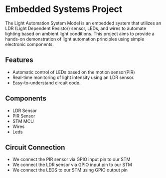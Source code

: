 # Embedded Systems Project
The Light Automation System Model is an embedded system that utilizes an LDR (Light Dependent Resistor) sensor, LEDs, and wires to automate lighting based on ambient light conditions. 
This project aims to provide a hands-on demonstration of light automation principles using simple electronic components.
## Features
- Automatic control of LEDs based on the motion sensor(PIR)
- Real-time monitoring of light intensity using an LDR sensor.
- Easy-to-understand circuit code.
## Components
- LDR Sensor 
- PIR Sensor
- STM MCU 
- Wires
- Leds 
## Circuit Connection 
- We connect the PIR sensor via GPIO input pin to our STM
- We connect the LDR sensor via GPIO input pin to our STM
- We connect the LEDS to our STM using GPIO output pin
